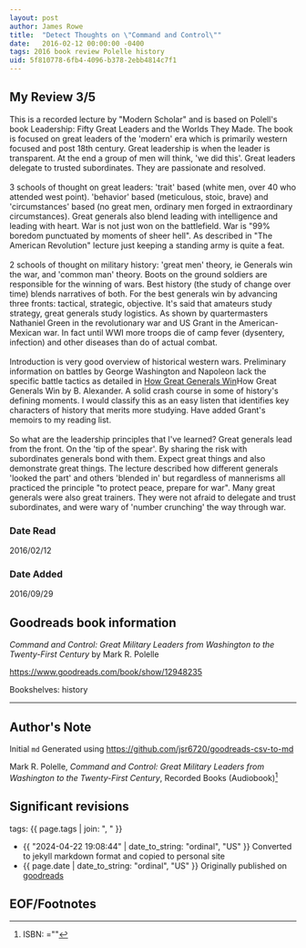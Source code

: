 ```yaml
---
layout: post
author: James Rowe
title:  "Detect Thoughts on \"Command and Control\""
date:   2016-02-12 00:00:00 -0400
tags: 2016 book review Polelle history
uid: 5f810778-6fb4-4096-b378-2ebb4814c7f1
---
```




## My Review 3/5

This is a recorded lecture by "Modern Scholar" and is based on Polell's book Leadership: Fifty Great Leaders and the Worlds They Made. The book is focused on great leaders of the 'modern' era which is primarily western focused and post 18th century. Great leadership is when the leader is transparent. At the end a group of men will think, 'we did this'. Great leaders delegate to trusted subordinates. They are passionate and resolved.<br/><br/>3 schools of thought on great leaders: 'trait' based (white men, over 40 who attended west point). 'behavior' based (meticulous, stoic, brave) and 'circumstances' based (no great men, ordinary men forged in extraordinary circumstances). Great generals also blend leading with intelligence and leading with heart. War is not just won on the battlefield. War is "99% boredom punctuated by moments of sheer hell". As described in "The American Revolution" lecture just keeping a standing army is quite a feat.<br/><br/>2 schools of thought on military history: 'great men' theory, ie Generals win the war, and 'common man' theory. Boots on the ground soldiers are responsible for the winning of wars. Best history (the study of change over time) blends narratives of both. For the best generals win by advancing three fronts: tactical, strategic, objective. It's said that amateurs study strategy, great generals study logistics. As shown by quartermasters Nathaniel Green in the revolutionary war and US Grant in the American-Mexican war. In fact until WWI more troops die of camp fever (dysentery, infection) and other diseases than do of actual combat.<br/><br/>Introduction is very good overview of historical western wars. Preliminary information on battles by George Washington and Napoleon lack the specific battle tactics as detailed in [How Great Generals Win](https://www.goodreads.com/book/show/265223)How Great Generals Win by B. Alexander. A solid crash course in some of history's defining moments. I would classify this as an easy listen that identifies key characters of history that merits more studying. Have added Grant's memoirs to my reading list.<br/><br/>So what are the leadership principles that I've learned? Great generals lead from the front. On the 'tip of the spear'. By sharing the risk with subordinates generals bond with them. Expect great things and also demonstrate great things. The lecture described how different generals 'looked the part' and others 'blended in' but regardless of mannerisms all practiced the principle "to protect peace, prepare for war". Many great generals were also great trainers. They were not afraid to delegate and trust subordinates, and were wary of 'number crunching' the way through war. 

### Date Read
2016/02/12

### Date Added
2016/09/29

## Goodreads book information

*Command and Control: Great Military Leaders from Washington to the Twenty-First Century* by Mark R. Polelle

https://www.goodreads.com/book/show/12948235

Bookshelves: history

---

## Author's Note

Initial `md` Generated using https://github.com/jsr6720/goodreads-csv-to-md

Mark R. Polelle, *Command and Control: Great Military Leaders from Washington to the Twenty-First Century*,  Recorded Books  (Audiobook)[^1]

## Significant revisions

tags: {{ page.tags | join: ", " }} <!-- todo move this somewhere -->

- {{ "2024-04-22 19:08:44" | date_to_string: "ordinal", "US" }} Converted to jekyll markdown format and copied to personal site
- {{ page.date | date_to_string: "ordinal", "US" }} Originally published on [goodreads](https://www.goodreads.com)

## EOF/Footnotes

[^1]: ISBN: =""